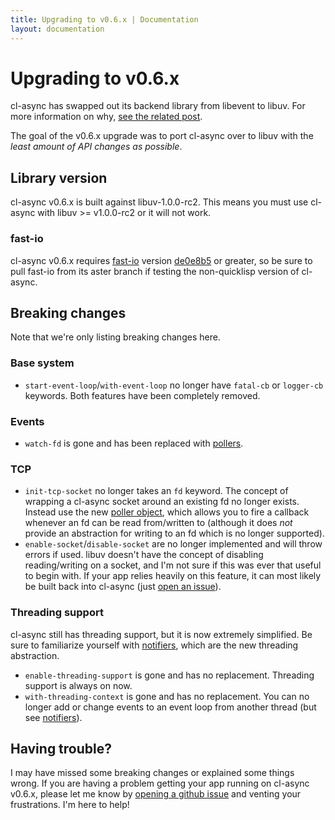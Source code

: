 ```yaml
---
title: Upgrading to v0.6.x | Documentation
layout: documentation
---
```


Upgrading to v0.6.x
===
cl-async has swapped out its backend library from libevent to libuv. For more
information on why, [see the related post](/cl-async/2014/11/29/cl-async-now-using-libuv.html).

The goal of the v0.6.x upgrade was to port cl-async over to libuv with the
*least amount of API changes as possible*.

## Library version
cl-async v0.6.x is built against libuv-1.0.0-rc2. This means you must use
cl-async with libuv >= v1.0.0-rc2 or it will not work.

### fast-io
cl-async v0.6.x requires [fast-io](https://github.com/rpav/fast-io) version [de0e8b5](https://github.com/rpav/fast-io/commit/de0e8b5f04d08be47bdd9fe4ae23f63626564ed8)
or greater, so be sure to pull fast-io from its aster branch if testing the
non-quicklisp version of cl-async.

## Breaking changes
Note that we're only listing breaking changes here.

### Base system
- `start-event-loop`/`with-event-loop` no longer have `fatal-cb` or `logger-cb`
keywords. Both features have been completely removed.

### Events
- `watch-fd` is gone and has been replaced with [pollers](/cl-async/pollers).

### TCP
- `init-tcp-socket` no longer takes an `fd` keyword. The concept of wrapping a
cl-async socket around an existing fd no longer exists. Instead use the new
[poller object](/cl-async/pollers), which allows you to fire a callback whenever
an fd can be read from/written to (although it does *not* provide an abstraction
for writing to an fd which is no longer supported).
- `enable-socket`/`disable-socket` are no longer implemented and will throw
errors if used. libuv doesn't have the concept of disabling reading/writing on
a socket, and I'm not sure if this was ever that useful to begin with. If your
app relies heavily on this feature, it can most likely be built back into
cl-async (just [open an issue](https://github.com/orthecreedence/cl-async/issues)).

### Threading support
cl-async still has threading support, but it is now extremely simplified. Be
sure to familiarize yourself with [notifiers](/cl-async/notifiers), which are
the new threading abstraction.

- `enable-threading-support` is gone and has no replacement. Threading support
is always on now.
- `with-threading-context` is gone and has no replacement. You can no longer add
or change events to an event loop from another thread (but see [notifiers](/cl-async/notifiers)).

## Having trouble?

I may have missed some breaking changes or explained some things wrong. If you
are having a problem getting your app running on cl-async v0.6.x, please let me
know by [opening a github issue](https://github.com/orthecreedence/cl-async/issues)
and venting your frustrations. I'm here to help!

